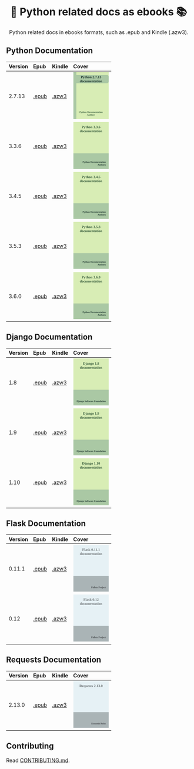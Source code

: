 <h1 align="center">
  🐍 Python related docs as ebooks 📚
</h1>
<p align="center">
  Python related docs in ebooks formats, such as .epub and Kindle (.azw3).
</p>

## Python Documentation
| Version | Epub     | Kindle     | Cover     |
| :------ | :------- | :--------- | :-------- |
| 2.7.13  | [.epub](ebooks/python/2.7.13/python_2_7_13.epub) | [.azw3](ebooks/python/2.7.13/python_2_7_13.azw3) | <img src="ebooks/python/2.7.13/cover.jpg" width="96">|
| 3.3.6   | [.epub](ebooks/python/3.3.6/python_3_3_6.epub) | [.azw3](ebooks/python/3.3.6/python_3_3_6.azw3) | <img src="ebooks/python/3.3.6/cover.jpg" width="96"> |
| 3.4.5   | [.epub](ebooks/python/3.4.5/python_3_4_5.epub) | [.azw3](ebooks/python/3.4.5/python_3_4_5.azw3) | <img src="ebooks/python/3.4.5/cover.jpg" width="96"> |
| 3.5.3   | [.epub](ebooks/python/3.5.3/python_3_5_3.epub) | [.azw3](ebooks/python/3.5.3/python_3_5_3.azw3) | <img src="ebooks/python/3.5.3/cover.jpg" width="96"> |
| 3.6.0   | [.epub](ebooks/python/3.6.0/python_3_6_0.epub) | [.azw3](ebooks/python/3.6.0/python_3_6_0.azw3) | <img src="ebooks/python/3.6.0/cover.jpg" width="96"> |

## Django Documentation
| Version | Epub     | Kindle     | Cover     |
| :------ | :------- | :--------- | :-------- |
| 1.8  | [.epub](ebooks/django/1.8/django_1_8.epub) | [.azw3](ebooks/django/1.8/django_1_8.azw3) | <img src="ebooks/django/1.8/cover.jpg" width="96"> |
| 1.9  | [.epub](ebooks/django/1.9/django_1_9.epub) | [.azw3](ebooks/django/1.9/django_1_9.azw3) | <img src="ebooks/django/1.9/cover.jpg" width="96"> |
| 1.10 | [.epub](ebooks/django/1.10/django_1_10.epub) | [.azw3](ebooks/django/1.10/django_1_10.azw3) | <img src="ebooks/django/1.10/cover.jpg" width="96"> |

## Flask Documentation
| Version | Epub     | Kindle     | Cover     |
| :------ | :------- | :--------- | :-------- |
| 0.11.1  | [.epub](ebooks/pallets-project/flask/0.11.1/flask_0_11_1.epub) | [.azw3](ebooks/pallets-project/flask/0.11.1/flask_0_11_1.azw3) | <img src="ebooks/pallets-project/flask/0.11.1/cover.jpg" width="96"> |
| 0.12  | [.epub](ebooks/pallets-project/flask/0.12/flask_0_12.epub) | [.azw3](ebooks/pallets-project/flask/0.12/flask_0_12.azw3) | <img src="ebooks/pallets-project/flask/0.12/cover.jpg" width="96"> |

## Requests Documentation
| Version | Epub     | Kindle     | Cover     |
| :------ | :------- | :--------- | :-------- |
| 2.13.0  | [.epub](ebooks/kennethreitz/requests/2.13.0/requests_2_13_0.epub) | [.azw3](ebooks/kennethreitz/requests/2.13.0/requests_2_13_0.azw3) | <img src="ebooks/kennethreitz/requests/2.13.0/cover.jpg" width="96"> |


## Contributing
Read [CONTRIBUTING.md](CONTRIBUTING.md).
